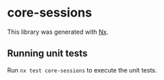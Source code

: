 # core-sessions

This library was generated with [Nx](https://nx.dev).

## Running unit tests

Run `nx test core-sessions` to execute the unit tests.
